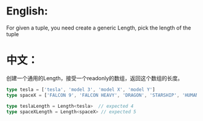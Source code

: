 # English:
For given a tuple, you need create a generic Length, pick the length of the tuple

# 中文：
创建一个通用的Length，接受一个readonly的数组，返回这个数组的长度。

``` typescript
type tesla = ['tesla', 'model 3', 'model X', 'model Y']
type spaceX = ['FALCON 9', 'FALCON HEAVY', 'DRAGON', 'STARSHIP', 'HUMAN SPACEFLIGHT']

type teslaLength = Length<tesla>  // expected 4
type spaceXLength = Length<spaceX> // expected 5
```